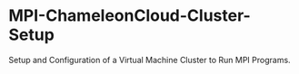 # MPI-ChameleonCloud-Cluster-Setup
Setup and Configuration of a Virtual Machine Cluster to Run MPI Programs.
